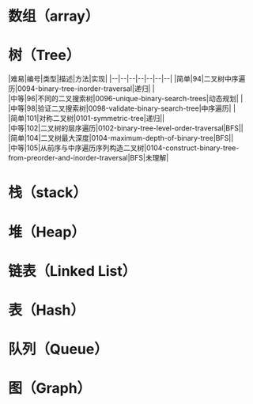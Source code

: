 # 数组（array）

# 树（Tree）
|难易|编号|类型|描述|方法|实现|
|--|--|--|--|--|--|--|
|简单|94|二叉树中序遍历|0094-binary-tree-inorder-traversal|递归| |</br>
|中等|96|不同的二叉搜索树|0096-unique-binary-search-trees|动态规划| |</br>
|中等|98|验证二叉搜索树|0098-validate-binary-search-tree|中序遍历| |</br>
|简单|101|对称二叉树|0101-symmetric-tree|递归|| </br>
|中等|102|二叉树的层序遍历|0102-binary-tree-level-order-traversal|BFS|| </br>
|简单|104|二叉树最大深度|0104-maximum-depth-of-binary-tree|BFS|| </br>
|中等|105|从前序与中序遍历序列构造二叉树|0104-construct-binary-tree-from-preorder-and-inorder-traversal|BFS|未理解| </br>

# 栈（stack）

# 堆（Heap）

# 链表（Linked List）

# 表（Hash）

# 队列（Queue）

# 图（Graph）
